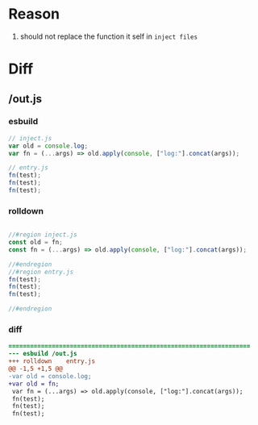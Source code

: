 # Reason
1. should not replace the function it self in `inject files`
# Diff
## /out.js
### esbuild
```js
// inject.js
var old = console.log;
var fn = (...args) => old.apply(console, ["log:"].concat(args));

// entry.js
fn(test);
fn(test);
fn(test);
```
### rolldown
```js

//#region inject.js
const old = fn;
const fn = (...args) => old.apply(console, ["log:"].concat(args));

//#endregion
//#region entry.js
fn(test);
fn(test);
fn(test);

//#endregion
```
### diff
```diff
===================================================================
--- esbuild	/out.js
+++ rolldown	entry.js
@@ -1,5 +1,5 @@
-var old = console.log;
+var old = fn;
 var fn = (...args) => old.apply(console, ["log:"].concat(args));
 fn(test);
 fn(test);
 fn(test);

```
